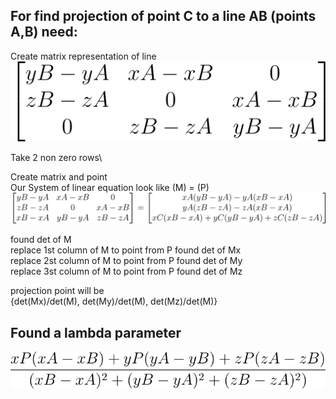 ## For find projection of point C to a line AB (points A,B) need:

Create matrix representation of line
![Matrix representation of line ](svg/MatrixRepresentationOfLine.svg)

Take 2 non zero rows\

Create matrix and point\
Our System of linear equation look like (M) = (P)
![Formula matrix M](svg/SLE.svg)

found det of M\
replace 1st column of M to point from P found det of Mx\
replace 2st column of M to point from P found det of My\
replace 3st column of M to point from P found det of Mz

projection point will be \
{det(Mx)/det(M), det(My)/det(M), det(Mz)/det(M)}

## Found a lambda parameter

![Formula parameter](svg/Lambda.svg)